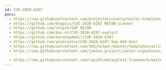 ```yaml
---
id: CVE-2020-6287
pocs:
  - https://raw.githubusercontent.com/projectdiscovery/nuclei-templates/master/cves/2020/CVE-2020-6287.yaml
  - https://github.com/Onapsis/CVE-2020-6287_RECON-scanner
  - https://github.com/chipik/SAP_RECON
  - https://github.com/duc-nt/CVE-2020-6287-exploit
  - https://github.com/murataydemir/CVE-2020-6287
  - https://github.com/ynsmroztas/CVE-2020-6287-Sap-Add-User
  - https://raw.githubusercontent.com/1N3/Sn1per/master/templates/active/CVE-2020-6287_-_Create_an_Administrative_User_in_SAP_NetWeaver_AS_JAVA.sh
  - https://raw.githubusercontent.com/jaeles-project/jaeles-signatures/master/cves/sap-netweaver-improper-authentication-cve-2020-6287.yaml

  - https://raw.githubusercontent.com/rapid7/metasploit-framework/master/modules/auxiliary/admin/sap/cve_2020_6287_ws_add_user.rb
---
```

